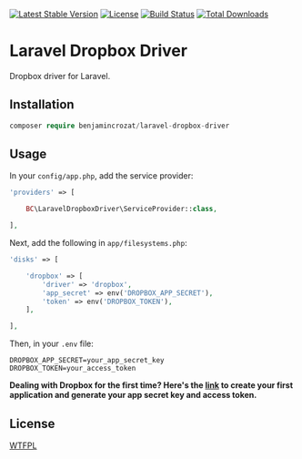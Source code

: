 [![Latest Stable Version](https://poser.pugx.org/benjamincrozat/laravel-dropbox-driver/v/stable)](https://packagist.org/packages/benjamincrozat/laravel-dropbox-driver)
[![License](https://poser.pugx.org/benjamincrozat/laravel-dropbox-driver/license)](https://packagist.org/packages/benjamincrozat/laravel-dropbox-driver)
[![Build Status](https://travis-ci.org/benjamincrozat/laravel-dropbox-driver.svg?branch=master)](https://travis-ci.org/benjamincrozat/laravel-dropbox-driver)
[![Total Downloads](https://poser.pugx.org/benjamincrozat/laravel-dropbox-driver/downloads)](https://packagist.org/packages/benjamincrozat/laravel-dropbox-driver)

# Laravel Dropbox Driver

Dropbox driver for Laravel.

## Installation

```php
composer require benjamincrozat/laravel-dropbox-driver
```

## Usage

In your ```config/app.php```, add the service provider:

```php
'providers' => [

    BC\LaravelDropboxDriver\ServiceProvider::class,

],
```

Next, add the following in ```app/filesystems.php```:
```php
'disks' => [

    'dropbox' => [
        'driver' => 'dropbox',
        'app_secret' => env('DROPBOX_APP_SECRET'),
        'token' => env('DROPBOX_TOKEN'),
    ],

],
```

Then, in your ```.env``` file:
```
DROPBOX_APP_SECRET=your_app_secret_key
DROPBOX_TOKEN=your_access_token
```

**Dealing with Dropbox for the first time? Here's the [link](https://www.dropbox.com/developers/apps/create) to create your first application and generate your app secret key and access token.**

## License

[WTFPL](http://www.wtfpl.net/about/)
